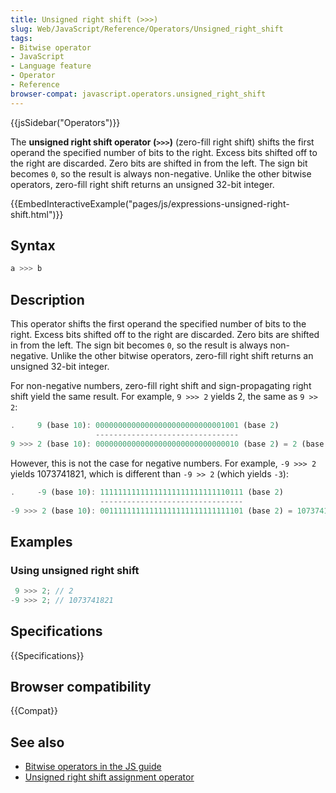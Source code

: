 ```yaml
---
title: Unsigned right shift (>>>)
slug: Web/JavaScript/Reference/Operators/Unsigned_right_shift
tags:
- Bitwise operator
- JavaScript
- Language feature
- Operator
- Reference
browser-compat: javascript.operators.unsigned_right_shift
---
```

{{jsSidebar("Operators")}}

The **unsigned right shift operator (`>>>`)** (zero-fill right shift) shifts the
first operand the specified number of bits to the right. Excess bits shifted off
to the right are discarded. Zero bits are shifted in from the left. The sign bit
becomes `0`, so the result is always non-negative. Unlike the other bitwise
operators, zero-fill right shift returns an unsigned 32-bit integer.

{{EmbedInteractiveExample("pages/js/expressions-unsigned-right-shift.html")}}

## Syntax

```js
a >>> b
```

## Description

This operator shifts the first operand the specified number of bits to the
right. Excess bits shifted off to the right are discarded. Zero bits are shifted
in from the left. The sign bit becomes `0`, so the result is always
non-negative. Unlike the other bitwise operators, zero-fill right shift returns
an unsigned 32-bit integer.

For non-negative numbers, zero-fill right shift and sign-propagating right shift
yield the same result. For example, `9 >>> 2` yields 2, the same as `9 >> 2`:

```js
.     9 (base 10): 00000000000000000000000000001001 (base 2)
                   --------------------------------
9 >>> 2 (base 10): 00000000000000000000000000000010 (base 2) = 2 (base 10)
```

However, this is not the case for negative numbers. For example, `-9 >>> 2`
yields 1073741821, which is different than `-9 >> 2` (which yields `-3`):

```js
.     -9 (base 10): 11111111111111111111111111110111 (base 2)
                    --------------------------------
-9 >>> 2 (base 10): 00111111111111111111111111111101 (base 2) = 1073741821 (base 10)
```

## Examples

### Using unsigned right shift

```js
 9 >>> 2; // 2
-9 >>> 2; // 1073741821
```

## Specifications

{{Specifications}}

## Browser compatibility

{{Compat}}

## See also

*   [Bitwise operators in the JS guide](/en-US/docs/Web/JavaScript/Guide/Expressions_and_Operators#Bitwise)
*   [Unsigned right shift assignment operator](/en-US/docs/Web/JavaScript/Reference/Operators/Unsigned_right_shift_assignment)
